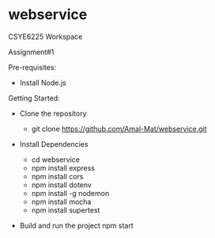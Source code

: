 # webservice
CSYE6225 Workspace

Assignment#1

Pre-requisites:
- Install Node.js 

Getting Started:
- Clone the repository
    - git clone https://github.com/Amal-Mat/webservice.git

- Install Dependencies
    - cd webservice
    - npm install express
    - npm install cors
    - npm install dotenv
    - npm install -g nodemon
    - npm install mocha
    - npm install supertest

- Build and run the project
    npm start
  